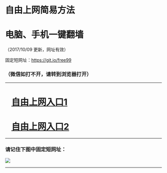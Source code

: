﻿# 自由上网简易方法

# 电脑、手机一键翻墙

（2017/10/09 更新，网址有效）

固定短网址：https://git.io/free99

### （微信如打不开，请转到浏览器打开）


***





# &nbsp;&nbsp; <a href="http://ft750431396.fwq-tz-1001.info/fwqtz01.html?t=100900119813 " target="_blank">自由上网入口1</a>
# &nbsp;&nbsp; <a href="http://ft2338729080.fwq-tz-1002.info/fwqtz02.html?t=100900115101 " target="_blank">自由上网入口2</a>
***

### 请记住下图中固定短网址：

<img src="https://s3-us-west-2.amazonaws.com/fwq-1001/yjfq-20170905okok.png" /> 


***

